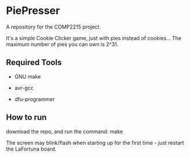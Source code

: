 # PiePresser
A repository for the COMP2215 project.

It's a simple Cookie Clicker game, just with pies instead of cookies... The maximum number of pies you can own is 2^31.

## Required Tools
- GNU make

- avr-gcc

- dfu-programmer

## How to run
download the repo, and run the command: 
make

The screen may blink/flash when starting up for the first time - just restart the LaFortuna board.
